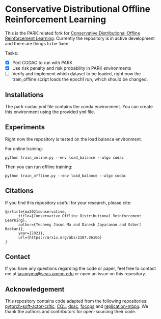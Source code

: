 # Conservative Distributional Offline Reinforcement Learning

This is the PARK related fork for [Conservative Distributional Offline Reinforcement Learning](https://arxiv.org/abs/2107.06106).
Currently the repository is in active development and there are things to be fixed: 

Tasks: 

- [x] Port CODAC to run with PARK
- [x] Use risk penalty and risk probability in PARK environments 
- [ ] Verify and implement which dataset to be loaded, right now the train_offline script loads the epoch1 run, which should be changed. 

## Installations

The park-codac.yml file contains the conda environment. You can create this environment using the provided yml file. 

## Experiments

Right now the repository is tested on the load balance environment. 

For online training: 

```python train_online.py --env load_balance --algo codac```

Then you can run offline training: 

```python train_offline.py --env load_balance --algo codac```

## Citations
If you find this repository useful for your research, please cite:
```
@article{ma2021conservative,
      title={Conservative Offline Distributional Reinforcement Learning}, 
      author={Yecheng Jason Ma and Dinesh Jayaraman and Osbert Bastani},
      year={2021},
      url={https://arxiv.org/abs/2107.06106}
}
```

## Contact
If you have any questions regarding the code or paper, feel free to contact me at jasonyma@seas.upenn.edu or open an issue on this repository.
## Acknowledgement
This repository contains code adapted from the 
following repositories: [pytorch-soft-actor-critic](https://github.com/pranz24/pytorch-soft-actor-critic),
 [CQL](https://github.com/aviralkumar2907/CQL), [dsac](https://github.com/xtma/dsac), [focops](https://github.com/ymzhang01/mujoco-circle) and [replication-mbpo](https://github.com/jxu43/replication-mbpo). We thank the
 authors and contributors for open-sourcing their code.  
